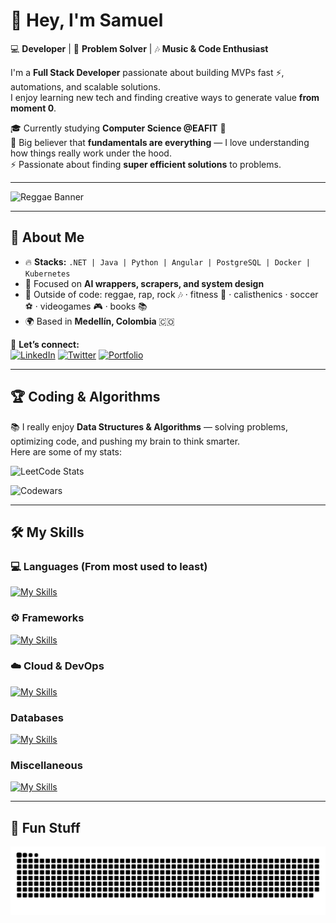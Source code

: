 # 👋 Hey, I'm Samuel  

💻 **Developer** | 🚀 **Problem Solver** | 🎶 **Music & Code Enthusiast**  

I'm a **Full Stack Developer** passionate about building MVPs fast ⚡, automations, and scalable solutions.  
I enjoy learning new tech and finding creative ways to generate value **from moment 0**.  

🎓 Currently studying **Computer Science @EAFIT** 🏫  
🧠 Big believer that **fundamentals are everything** — I love understanding how things really work under the hood.  
⚡ Passionate about finding **super efficient solutions** to problems.  

---

![Reggae Banner](https://media0.giphy.com/media/v1.Y2lkPTc5MGI3NjExYzh6d2VzZW9ubnQydXplN3Yya3kxcXA3OHRmZ3czNzFkdmRncnpxNiZlcD12MV9pbnRlcm5hbF9naWZfYnlfaWQmY3Q9Zw/127sxeBDbOqdYk/giphy.gif)

---

## 🌟 About Me
- 🔥 **Stacks:** `.NET | Java | Python | Angular | PostgreSQL | Docker | Kubernetes`
- 🎯 Focused on **AI wrappers, scrapers, and system design**
- 🎸 Outside of code: reggae, rap, rock 🎶 · fitness 💪 · calisthenics · soccer ⚽ · videogames 🎮 · books 📚
- 🌍 Based in **Medellín, Colombia** 🇨🇴  

📩 **Let’s connect:**  
[![LinkedIn](https://img.shields.io/badge/LinkedIn-blue?style=flat-square&logo=linkedin)](https://www.linkedin.com) 
[![Twitter](https://img.shields.io/badge/Twitter-1DA1F2?style=flat-square&logo=twitter&logoColor=white)](https://twitter.com) 
[![Portfolio](https://img.shields.io/badge/Portfolio-%23000000.svg?style=flat-square&logo=firefox&logoColor=white)](#)  

---

## 🏆 Coding & Algorithms  

📚 I really enjoy **Data Structures & Algorithms** — solving problems, optimizing code, and pushing my brain to think smarter.  
Here are some of my stats:  

![LeetCode Stats](https://leetcard.jacoblin.cool/rendxnn?theme=dark&font=Karma&ext=heatmap)  

![Codewars](https://www.codewars.com/users/Rendxnn/badges/large)  

---

## 🛠️ My Skills  

### 💻 Languages (From most used to least)
[![My Skills](https://skillicons.dev/icons?i=python,cs,java,js,ts,html,css,shell,cpp,c,go,php,r)](https://skillicons.dev)  

### ⚙️ Frameworks  
[![My Skills](https://skillicons.dev/icons?i=dotnet,spring,django,flask,fastapi)](https://skillicons.dev)  

### ☁️ Cloud & DevOps  
[![My Skills](https://skillicons.dev/icons?i=docker,aws,linux,ubuntu,wsl)](https://skillicons.dev)  

### Databases
[![My Skills](https://skillicons.dev/icons?i=postgres,sqlite,mysql,mongodb)](https://skillicons.dev) 

### Miscellaneous
[![My Skills](https://skillicons.dev/icons?i=git,github,gmail,postman,vscode,vs,notion,npm)](https://skillicons.dev) 

---

## 🐍 Fun Stuff  
![Snake animation](https://github.com/Platane/snk/raw/output/github-contribution-grid-snake.svg)
